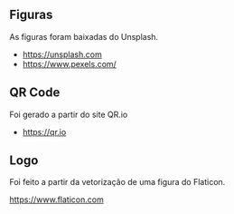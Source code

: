## Figuras

As figuras foram baixadas do Unsplash.

* https://unsplash.com
* https://www.pexels.com/

## QR Code

Foi gerado a partir do site QR.io

* https://qr.io

## Logo

Foi feito a partir da vetorização de uma figura do Flaticon.

https://www.flaticon.com